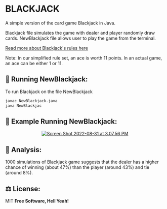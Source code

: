 # BLACKJACK 

A simple version of the card game Blackjack in Java. 

Blackjack file simulates the game with dealer and player randomly draw cards.
NewBlackjack file allows user to play the game from the terminal. 


<a href="https://bicyclecards.com/how-to-play/blackjack/">Read more about Blackjack's rules here</a>

Note: In our simplified rule set, an ace is worth 11 points. In an actual game, an ace can be either 1 or 11.

## 🚀 Running NewBlackjack:
To run Blackjack on the file NewBlackjack

```sh
javac NewBlackjack.java
java NewBlackjac
```

## 👀 Example Running NewBlackjack:
<p align="center">
 <a href="https://im.ge/i/OEXXhm"><img src="https://i.im.ge/2022/08/31/OEXXhm.Screen-Shot-2022-08-31-at-3-07-56-PM.md.png" alt="Screen Shot 2022-08-31 at 3.07.56 PM" border="0"></a>
</p>

## 📝 Analysis:
1000 simulations of Blackjack game suggests that the dealer has a higher chance of winning (about 47%) than the player (around 43%) and tie (around 8%).

## ⚖️ License:

MIT **Free Software, Hell Yeah!**
